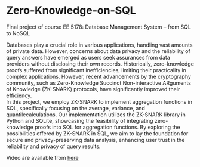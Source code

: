 # Zero-Knowledge-on-SQL
Final project of course EE 5178: Database Management System – from SQL to NoSQL

Databases play a crucial role in various applications, handling vast amounts of private data. However, concerns about data privacy and the reliability of query answers have emerged as users seek assurances from data providers without disclosing their own records. Historically, zero-knowledge proofs suffered from significant inefficiencies, limiting their practicality in complex applications. However, recent advancements by the cryptography community, such as Zero-Knowledge Succinct Non-interactive ARguments of Knowledge (ZK-SNARK) protocols, have significantly improved their efficiency.  
In this project, we employ ZK-SNARK to implement aggregation functions in SQL, specifically focusing on the average, variance, and quantilecalculations. Our implementation utilizes the ZK-SNARK library in Python and SQLite, showcasing the feasibility of integrating zero-knowledge proofs into SQL for aggregation functions. By exploring the possibilities offered by ZK-SNARK in SQL, we aim to lay the foundation for secure and privacy-preserving data analysis, enhancing user trust in the reliability and privacy of query results.

Video are available from [here](https://www.youtube.com/watch?v=-QkWIDQqHU4)
